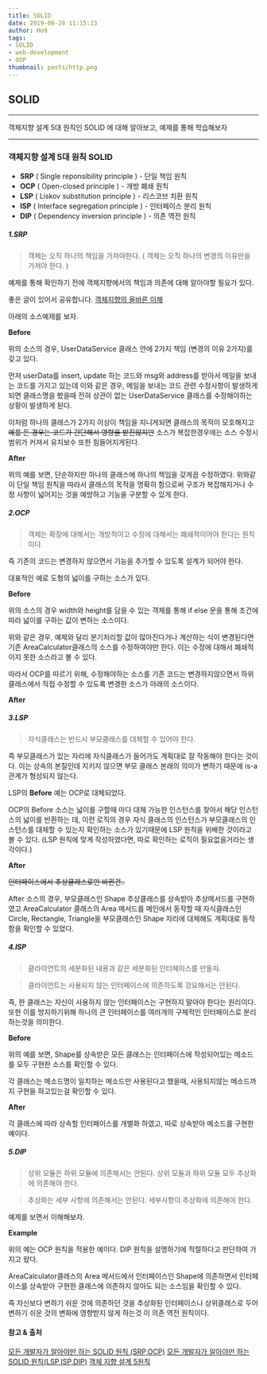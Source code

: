 ```yaml
---
title: SOLID
date: 2019-06-28 11:15:23
author: Ho9
tags:
- SOLID
- web-development
- OOP
thumbnail: posts/http.png
---
```



## SOLID

---

객체지향 설계 5대 원칙인 SOLID 에 대해 알아보고, 예제를 통해 학습해보자

---

<!--more -->

### 객체지향 설계 5대 원칙 SOLID

- **SRP** ( Single reponsibility principle ) - 단일 책임 원칙
- **OCP** ( Open-closed principle ) - 개방 폐쇄 원칙
- **LSP** ( Liskov substitution principle ) - 리스코브 치환 원칙
- **ISP** ( Interface segregation principle ) - 인터페이스 분리 원칙
- **DIP** ( Dependency inversion principle ) - 의존 역전 원칙


##### 1.SRP
>객체는 오직 하나의 책임을 가져야한다. ( 객체는 오직 하나의 변경의 이유만을 가져야 한다. )

예제를 통해 확인하기 전에 객체지향에서의 책임과 의존에 대해 알아야할 필요가 있다.

좋은 글이 있어서 공유합니다.
[객체지향의 올바른 이해](https://effectiveprogramming.tistory.com/entry/%EA%B0%9D%EC%B2%B4%EC%A7%80%ED%96%A5%EC%9D%98-%EC%98%AC%EB%B0%94%EB%A5%B8-%EC%9D%B4%ED%95%B4-%EC%B1%85%EC%9E%84Responsibility?category=660012)


아래의 소스예제를 보자.


**Before**

<script src="https://gist.github.com/Inhog/c117bfbaa2cbd2a85026464309b31a46.js"></script>

위의 소스의 경우, UserDataService 클래스 안에 2가지 책임 (변경의 이유 2가지)를 갖고 있다.

먼저 userData를 insert, update 하는 코드와 msg와 address를 받아서 메일을 보내는 코드를 가지고 있는데 이와 같은 경우, 메일을 보내는 코드 관련 수정사항이 발생하게 되면 클래스명을 봤을때 전혀 상관이 없는 UserDataService 클래스를 수정해야하는 상황이 발생하게 된다.

이처럼 하나의 클래스가 2가지 이상이 책임을 지니게되면 클래스의 목적이 모호해지고 ~~예를 든 경우는 코드가 간단해서 영향을 받진않지만~~ 소스가 복잡한경우에는 소스 수정시 범위가 커져서 유지보수 또한 힘들어지게된다.


**After**

<script src="https://gist.github.com/Inhog/b226df86b6ffb690375e9989987c03fe.js"></script>


위의 예를 보면, 단순하지만 하나의 클래스에 하나의 책임을 갖게끔 수정하였다. 위와같이 단일 책임 원칙을 따라서 클래스의 목적을 명확히 함으로써 구조가 복잡해지거나 수정 사항이 넓어지는 것을 예방하고 기능을 구분할 수 있게 한다.



##### 2.OCP

>객체는 확장에 대해서는 개방적이고 수정에 대해서는 폐쇄적이어야 한다는 원칙이다.

즉 기존의 코드는 변경하지 않으면서 기능을 추가할 수 있도록 설계가 되어야 한다.

대표적인 예로 도형의 넓이를 구하는 소스가 있다.

**Before**

<script src="https://gist.github.com/Inhog/cf288012ddf81997e45a00d774ac2e79.js"></script>


위의 소스의 경우 width와 height를 담을 수 있는 객체를 통해 if else 문을 통해 조건에 따라 넓이를 구하는 값이 변하는 소스이다.

위와 같은 경우, 예제와 달리 분기처리할 값이 많아진다거나 계산하는 식이 변경된다면 기존 AreaCalculator클래스의 소스를 수정하여야만 한다. 이는 수정에 대해서 폐쇄적이지 못한 소스라고 볼 수 있다.

따라서 OCP를 따르기 위해, 수정해야하는 소스를 기존 코드는 변경하지않으면서 하위클래스에서 직접 수정할 수 있도록 변경한 소스가 아래의 소스이다.

**After**

<script src="https://gist.github.com/Inhog/89f804c93d22a3ad06fbda35b96c2e49.js"></script>


##### 3.LSP

> 자식클래스는 반드시 부모클래스를 대체할 수 있어야 한다.

즉 부모클래스가 있는 자리에 자식클래스가 들어가도 계획대로 잘 작동해야 한다는 것이다. 이는 상속의 본질인데 지키지 않으면 부모 클래스 본래의 의미가 변하기 때문에 is-a 관계가 형성되지 않는다.

LSP의 **Before** 예는 OCP로 대체되었다.

OCP의 Before 소스는 넓이를 구할때 마다 대체 가능한 인스턴스를 찾아서 해당 인스턴스의 넓이를 반환하는 데, 이런 로직의 경우 자식 클래스의 인스턴스가 부모클래스의 인스턴스를 대체할 수 있는지 확인하는 소스가 있기때문에 LSP 원칙을 위배한 것이라고 볼 수 있다. (LSP 원칙에 맞게 작성하였다면, 따로 확인하는 로직이 필요없을거라는 생각이다.)

**After**
<script src="https://gist.github.com/Inhog/91fc9151919c90bce8cf7a86c9e599b5.js"></script>

~~인터페이스에서 추상클래스로만 바뀐건..~~


After 소스의 경우, 부모클래스인 Shape 추상클래스를 상속받아 추상메서드를 구현하였고 AreaCalculator 클래스의 Area 메서드를 메인에서 동작할 때 자식클래스인 Circle, Rectangle, Triangle을 부모클래스인 Shape 자리에 대체해도 계획대로 동작함을 확인할 수 있었다.

##### 4.ISP

> 클라이언트의 세분화된 내용과 같은 세분화된 인터페이스를 만들자.

> 클라이언트는 사용되지 않는 인터페이스에 의존하도록 강요해서는 안된다.

즉, 한 클래스는 자신이 사용하지 않는 인터페이스는 구현하지 말아야 한다는 원리이다. 또한 이를 방지하기위해 하나의 큰 인터페이스를 여러개의 구체적인 인터페이스로 분리하는것을 의미한다.

**Before**

<script src="https://gist.github.com/Inhog/9314eab44bfa2666af75337f3c1375de.js"></script>

위의 예를 보면, Shape를 상속받은 모든 클래스는 인터페이스에 작성되어있는 메소드를 모두 구현한 소스를 확인할 수 있다.

각 클래스는 메소드명이 일치하는 메소드만 사용된다고 했을때, 사용되지않는 메소드까지 구현을 하고있는걸 확인할 수 있다.

**After**

<script src="https://gist.github.com/Inhog/59502dac491cfce19a09332acfbf0c7a.js"></script>

각 클래스에 따라 상속할 인터페이스를 개별화 하였고, 따로 상속받아 메소드를 구현한 예이다.


##### 5.DIP

> 상위 모듈은 하위 모듈에 의존해서는 안된다. 상위 모듈과 하위 모듈 모두 추상화에 의존해야 한다.

> 추상화는 세부 사항에 의존해서는 안된다. 세부사항이 추상화에 의존해야 한다.

예제를 보면서 이해해보자.

**Example**

<script src="https://gist.github.com/Inhog/89f804c93d22a3ad06fbda35b96c2e49.js"></script>


위의 예는 OCP 원칙을 적용한 예이다. DIP 원칙을 설명하기에 적절하다고 판단하여 가지고 왔다.

AreaCalculator클래스의 Area 메서드에서 인터페이스인 Shape에 의존하면서 인터페이스를 상속받아 구현한 클래스에 의존하지 않아도 되는 소스임을 확인할 수 있다.

즉 자신보다 변하기 쉬운 것에 의존하던 것을 추상화된 인터페이스나 상위클래스로 두어 변하기 쉬운 것의 변화에 영향받지 않게 하는것 이 의존 역전 원칙이다.



#### 참고 & 출처

[모든 개발자가 알아야만 하는 SOLID 원칙 (SRP,OCP)](http://doublem.org/SOLID_SRP_OCP/)
[모든 개발자가 알아야만 하는 SOLID 원칙(LSP,ISP,DIP)](http://doublem.org/SOLID_LSP_ISP_DIP/)
[객체 지향 설계 5원칙](https://karenn.tistory.com/11)
